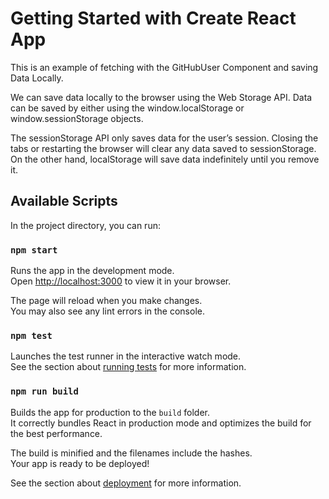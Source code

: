 # Getting Started with Create React App

This is an example of fetching with the GitHubUser Component and saving Data Locally.

We can save data locally to the browser using the Web Storage API. Data can be saved
by either using the window.localStorage or window.sessionStorage objects.

The sessionStorage API only saves data for the user’s session. Closing the tabs or
restarting the browser will clear any data saved to sessionStorage. On the other hand,
localStorage will save data indefinitely until you remove it.

## Available Scripts

In the project directory, you can run:

### `npm start`

Runs the app in the development mode.\
Open [http://localhost:3000](http://localhost:3000) to view it in your browser.

The page will reload when you make changes.\
You may also see any lint errors in the console.

### `npm test`

Launches the test runner in the interactive watch mode.\
See the section about [running tests](https://facebook.github.io/create-react-app/docs/running-tests) for more information.

### `npm run build`

Builds the app for production to the `build` folder.\
It correctly bundles React in production mode and optimizes the build for the best performance.

The build is minified and the filenames include the hashes.\
Your app is ready to be deployed!

See the section about [deployment](https://facebook.github.io/create-react-app/docs/deployment) for more information.
